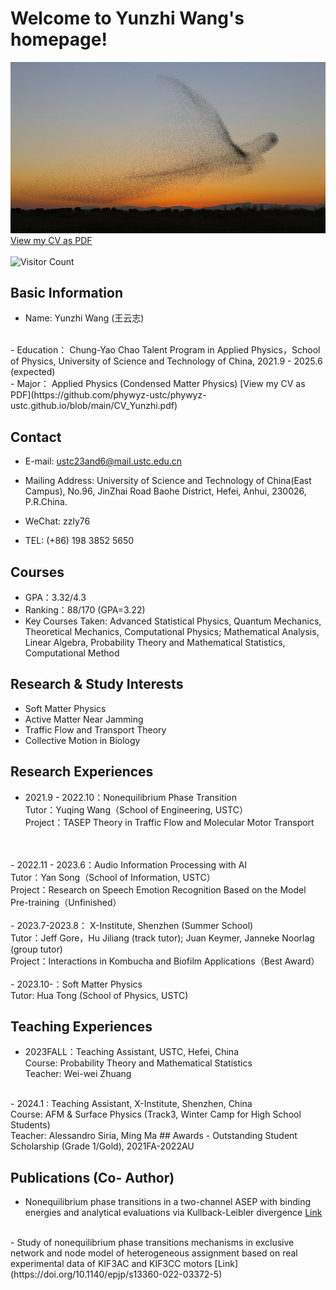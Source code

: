 # Welcome to Yunzhi Wang's homepage!
![bendi](R.jpg)
[View my CV as PDF](https://github.com/phywyz-ustc/phywyz-ustc.github.io/blob/main/CV_Yunzhi.pdf)
<br />
<br />
![Visitor Count](https://profile-counter.glitch.me/phywyz-ustc/count.svg)


## Basic Information
- Name: Yunzhi Wang (王云志)
<br />
- Education：  Chung-Yao Chao Talent Program in Applied Physics，School of Physics, University of Science and Technology of China, 2021.9 - 2025.6 (expected)
<br />
- Major：  Applied Physics (Condensed Matter Physics)
[View my CV as PDF](https://github.com/phywyz-ustc/phywyz-ustc.github.io/blob/main/CV_Yunzhi.pdf)

## Contact
- E-mail:    ustc23and6@mail.ustc.edu.cn

- Mailing Address:  University of Science and Technology of China(East Campus),
No.96, JinZhai Road Baohe District, Hefei, Anhui, 230026, P.R.China.

- WeChat:    zzly76

- TEL:        (+86) 198 3852 5650

## Courses
- GPA：3.32/4.3
- Ranking：88/170 (GPA=3.22)
- Key Courses Taken: Advanced Statistical Physics, Quantum Mechanics, Theoretical Mechanics, Computational Physics; Mathematical Analysis, Linear Algebra, Probability Theory and Mathematical Statistics, Computational Method

## Research & Study Interests
- Soft Matter Physics
- Active Matter Near Jamming
- Traffic Flow and Transport Theory
- Collective Motion in Biology

## Research Experiences
- 2021.9 - 2022.10：Nonequilibrium Phase Transition<br />
Tutor：Yuqing Wang（School of Engineering, USTC）<br />
Project：TASEP Theory in Traffic Flow and Molecular Motor Transport
<br />
<br />
- 2022.11 - 2023.6：Audio Information Processing with AI<br />
Tutor：Yan Song（School of Information, USTC）<br />
Project：Research on Speech Emotion Recognition Based on the Model Pre-training（Unfinished）
<br />
<br />
- 2023.7-2023.8： X-Institute, Shenzhen (Summer School)<br />
Tutor：Jeff Gore，Hu Jiliang (track tutor); Juan Keymer, Janneke Noorlag (group tutor)<br />
Project：Interactions in Kombucha and Biofilm Applications（Best Award）
<br />
<br />
- 2023.10-：Soft Matter Physics<br/>
Tutor: Hua Tong (School of Physics, USTC)

## Teaching Experiences
- 2023FALL：Teaching Assistant, USTC, Hefei, China<br/>Course: Probability Theory and Mathematical Statistics<br/>Teacher: Wei-wei Zhuang
<br />
- 2024.1  : Teaching Assistant, X-Institute, Shenzhen, China<br/>Course: AFM & Surface Physics (Track3, Winter Camp for High School Students)<br/>Teacher: Alessandro Siria, Ming Ma
## Awards
- Outstanding Student Scholarship (Grade 1/Gold), 2021FA-2022AU

## Publications (Co- Author)
- Nonequilibrium phase transitions in a two-channel ASEP with binding energies and analytical evaluations via Kullback-Leibler divergence
[Link](https://doi.org/10.1140/epjp/s13360-022-02708-5)
<br />
- Study of nonequilibrium phase transitions mechanisms in exclusive network and node model of heterogeneous assignment based on real experimental data of KIF3AC and KIF3CC motors
[Link](https://doi.org/10.1140/epjp/s13360-022-03372-5)
